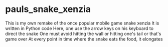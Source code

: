 # pauls_snake_xenzia
This is my own remake of the once popular mobile game snake xenzia
It is written in Python code
Here, one use the arrow keys on his keyboard to direct the snake
One must avoid hitting the wall or hitting one's tail or that's game over
At every point in time where the snake eats the food, it elongates

